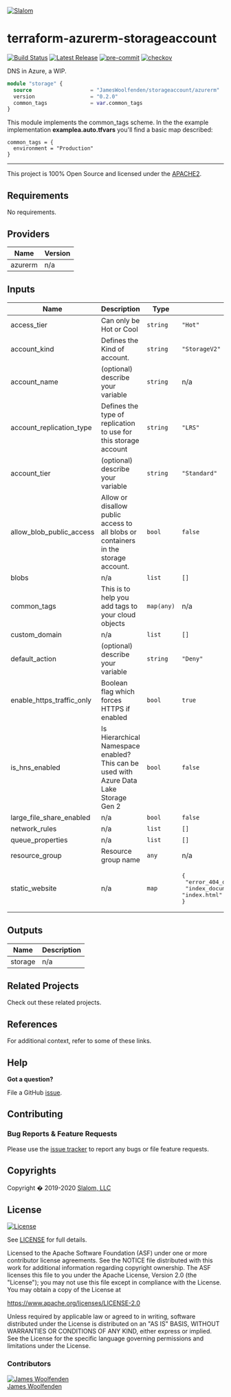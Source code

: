 
[![Slalom][logo]](https://slalom.com)

# terraform-azurerm-storageaccount

[![Build Status](https://github.com/JamesWoolfenden/terraform-azurerm-storageaccount/workflows/Verify%20and%20Bump/badge.svg?branch=master)](https://github.com/JamesWoolfenden/terraform-azurerm-storageaccount)
[![Latest Release](https://img.shields.io/github/release/JamesWoolfenden/terraform-azurerm-storageaccount.svg)](https://github.com/JamesWoolfenden/terraform-azurerm-storageaccount/releases/latest)
[![pre-commit](https://img.shields.io/badge/pre--commit-enabled-brightgreen?logo=pre-commit&logoColor=white)](https://github.com/pre-commit/pre-commit)
[![checkov](https://img.shields.io/badge/checkov-verified-brightgreen)](https://www.checkov.io/)

DNS in Azure, a WIP.

```terraform
module "storage" {
  source                   = "JamesWoolfenden/storageaccount/azurerm"
  version                  = "0.2.0"
  common_tags              = var.common_tags
}
```

This module implements the common_tags scheme.   In the the example implementation **examplea.auto.tfvars** you'll find a basic map described:

```HCL
common_tags = {
  environment = "Production"
}
```

---

This project is 100% Open Source and licensed under the [APACHE2](LICENSE).
<!-- BEGINNING OF PRE-COMMIT-TERRAFORM DOCS HOOK -->
## Requirements

No requirements.

## Providers

| Name | Version |
|------|---------|
| azurerm | n/a |

## Inputs

| Name | Description | Type | Default | Required |
|------|-------------|------|---------|:--------:|
| access\_tier | Can only be Hot or Cool | `string` | `"Hot"` | no |
| account\_kind | Defines the Kind of account. | `string` | `"StorageV2"` | no |
| account\_name | (optional) describe your variable | `string` | n/a | yes |
| account\_replication\_type | Defines the type of replication to use for this storage account | `string` | `"LRS"` | no |
| account\_tier | (optional) describe your variable | `string` | `"Standard"` | no |
| allow\_blob\_public\_access | Allow or disallow public access to all blobs or containers in the storage account. | `bool` | `false` | no |
| blobs | n/a | `list` | `[]` | no |
| common\_tags | This is to help you add tags to your cloud objects | `map(any)` | n/a | yes |
| custom\_domain | n/a | `list` | `[]` | no |
| default\_action | (optional) describe your variable | `string` | `"Deny"` | no |
| enable\_https\_traffic\_only | Boolean flag which forces HTTPS if enabled | `bool` | `true` | no |
| is\_hns\_enabled | Is Hierarchical Namespace enabled? This can be used with Azure Data Lake Storage Gen 2 | `bool` | `false` | no |
| large\_file\_share\_enabled | n/a | `bool` | `false` | no |
| network\_rules | n/a | `list` | `[]` | no |
| queue\_properties | n/a | `list` | `[]` | no |
| resource\_group | Resource group name | `any` | n/a | yes |
| static\_website | n/a | `map` | <pre>{<br>  "error_404_document": "404.html",<br>  "index_document": "index.html"<br>}</pre> | no |

## Outputs

| Name | Description |
|------|-------------|
| storage | n/a |

<!-- END OF PRE-COMMIT-TERRAFORM DOCS HOOK -->
## Related Projects

Check out these related projects.

## References

For additional context, refer to some of these links.

## Help

**Got a question?**

File a GitHub [issue](https://github.com/JamesWoolfenden/terraform-azurerm-storageaccount/issues).

## Contributing

### Bug Reports & Feature Requests

Please use the [issue tracker](https://github.com/JamesWoolfenden/terraform-azurerm-storageaccount/issues) to report any bugs or file feature requests.

## Copyrights

Copyright � 2019-2020 [Slalom, LLC](https://slalom.com)

## License

[![License](https://img.shields.io/badge/License-Apache%202.0-blue.svg)](https://opensource.org/licenses/Apache-2.0)

See [LICENSE](LICENSE) for full details.

Licensed to the Apache Software Foundation (ASF) under one
or more contributor license agreements.  See the NOTICE file
distributed with this work for additional information
regarding copyright ownership.  The ASF licenses this file
to you under the Apache License, Version 2.0 (the
"License"); you may not use this file except in compliance
with the License.  You may obtain a copy of the License at

<https://www.apache.org/licenses/LICENSE-2.0>

Unless required by applicable law or agreed to in writing,
software distributed under the License is distributed on an
"AS IS" BASIS, WITHOUT WARRANTIES OR CONDITIONS OF ANY
KIND, either express or implied.  See the License for the
specific language governing permissions and limitations
under the License.

### Contributors

  [![James Woolfenden][jameswoolfenden_avatar]][jameswoolfenden_homepage]<br/>[James Woolfenden][jameswoolfenden_homepage]

  [jameswoolfenden_homepage]: https://github.com/jameswoolfenden
  [jameswoolfenden_avatar]: https://github.com/jameswoolfenden.png?size=150

[logo]: https://gist.githubusercontent.com/JamesWoolfenden/5c457434351e9fe732ca22b78fdd7d5e/raw/15933294ae2b00f5dba6557d2be88f4b4da21201/slalom-logo.png
[website]: https://slalom.com
[github]: https://github.com/jameswoolfenden
[linkedin]: https://www.linkedin.com/in/jameswoolfenden/
[twitter]: https://twitter.com/JimWoolfenden

[share_twitter]: https://twitter.com/intent/tweet/?text=terraform-azurerm-storageaccount&url=https://github.com/JamesWoolfenden/terraform-azurerm-storageaccount
[share_linkedin]: https://www.linkedin.com/shareArticle?mini=true&title=terraform-azurerm-storageaccount&url=https://github.com/JamesWoolfenden/terraform-azurerm-storageaccount
[share_reddit]: https://reddit.com/submit/?url=https://github.com/JamesWoolfenden/terraform-azurerm-storageaccount
[share_facebook]: https://facebook.com/sharer/sharer.php?u=https://github.com/JamesWoolfenden/terraform-azurerm-storageaccount
[share_email]: mailto:?subject=terraform-azurerm-storageaccount&body=https://github.com/JamesWoolfenden/terraform-azurerm-storageaccount
